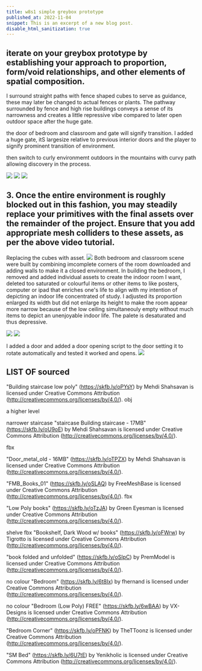 ```yaml
---
title: w8s1 simple greybox prototype
published_at: 2022-11-04
snippet: This is an excerpt of a new blog post.
disable_html_sanitization: true
---
```



## iterate on your greybox prototype by establishing your approach to proportion, form/void relationships, and other elements of spatial composition.

I surround straight paths with fence shaped cubes to serve as guidance, these may later be changed to actual fences or plants.
The pathway surrounded by fence and high rise buildings conveys a sense of its narrowness and creates a little repressive vibe compared to later open outdoor space after the huge gate.

the door of bedroom and  classroom and gate will signify transition.
I added a huge gate, itS largesize relative to previous interior doors and the player to signify prominent transition of environment. 

then switch to curly environmemt outdoors in the mountains with curvy path allowing discovery in the process.


![ ](w8/1.png)
![ ](w8/2.png)
![ ](w8/3.png)




## 3. Once the entire environment is roughly blocked out in this fashion, you may steadily replace your primitives with the final assets over the remainder of the project. Ensure that you add appropriate mesh colliders to these assets, as per the above video tutorial.

Replacing the cubes with asset.
![ ](w8/4.png)
Both bedroom and classroom scene were built by combining imcomplete corners of the room downloaded and adding walls to make it a closed environment. In building the bedroom, I removed and added individual assets to create the indoor room I want, deleted too saturated or colourful items or other items to like posters, computer or ipad that enriches one's life to align with my intention of depicting an indoor life concentrated of study. I adjusted its proportion enlarged its width but did not enlarge its height to make the room appear more narrow because of the low ceiling simultaneouly empty without much items to depict an unenjoyable indoor life. The palete is desaturated and thus depressive.

![ ](w8/6.png)
![ ](w8/7.png)

I added a door and added a door opening script to the door setting it to rotate automatically and tested it worked and opens. 
![ ](w8/5.png)



## LIST OF sourced 

"Building staircase low poly" (https://skfb.ly/oPYsY) by Mehdi Shahsavan is licensed under Creative Commons Attribution (http://creativecommons.org/licenses/by/4.0/).
obj

a higher level

narrower staircase
"staircase Building staircase - 17MB" (https://skfb.ly/oU9oE) by Mehdi Shahsavan is licensed under Creative Commons Attribution (http://creativecommons.org/licenses/by/4.0/).

fbx

"Door_metal_old - 16MB" (https://skfb.ly/oTPZX) by Mehdi Shahsavan is licensed under Creative Commons Attribution (http://creativecommons.org/licenses/by/4.0/).



"FMB_Books_01" (https://skfb.ly/oSLAQ) by FreeMeshBase is licensed under Creative Commons Attribution (http://creativecommons.org/licenses/by/4.0/).
fbx

"Low Poly books" (https://skfb.ly/oTzJA) by Green Eyesman is licensed under Creative Commons Attribution (http://creativecommons.org/licenses/by/4.0/).


shelve fbx
"Bookshelf, Dark Wood w/ books" (https://skfb.ly/oFWrw) by Tigrotto is licensed under Creative Commons Attribution (http://creativecommons.org/licenses/by/4.0/).

"book folded and unfolded" (https://skfb.ly/oSIpC) by PremModel is licensed under Creative Commons Attribution (http://creativecommons.org/licenses/by/4.0/).

no colour
"Bedroom" (https://skfb.ly/6t8Ix) by fhernand is licensed under Creative Commons Attribution (http://creativecommons.org/licenses/by/4.0/).

no colour
"Bedroom (Low Poly) FREE" (https://skfb.ly/6wBAA) by VX-Designs is licensed under Creative Commons Attribution (http://creativecommons.org/licenses/by/4.0/).


"Bedroom Corner" (https://skfb.ly/oPFNK) by TheTToonz is licensed under Creative Commons Attribution (http://creativecommons.org/licenses/by/4.0/).


"SM Bed" (https://skfb.ly/6U7tE) by Yenikholic is licensed under Creative Commons Attribution (http://creativecommons.org/licenses/by/4.0/).




